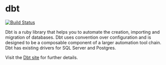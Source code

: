 dbt
===

[![Build Status](https://secure.travis-ci.org/realityforge/dbt.svg?branch=master)](http://travis-ci.org/realityforge/dbt)

Dbt is a ruby library that helps you to automate the creation, importing and migration of databases. Dbt uses convention over configuration and is designed to be a composable component of a larger automation tool chain. Dbt has existing drivers for SQL Server and Postgres.

Visit the [Dbt site](http://realityforge.org/dbt/) for further details.
